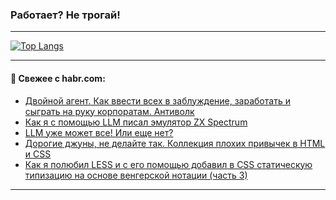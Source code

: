 ### Работает? Не трогай!

---
<!--
#### 🛠️ Technical stack:

![Java](https://img.shields.io/badge/Java-informational?logo=Oracle&style=flat&logoColor=white&color=FF4500)
![Kotlin](https://img.shields.io/badge/Kotlin-informational?logo=Kotlin&style=flat&logoColor=white&color=774D97)
![TS](https://img.shields.io/badge/TypeScript-informational?logo=typeScript&style=flat&logoColor=black&color=017acc)
![Python](https://img.shields.io/badge/Python-informational?logo=Python&style=flat&logoColor=black&color=ffdd54) <br>
![Spring](https://img.shields.io/badge/Spring-informational?logo=Spring&style=flat&logoColor=white&color=6DB33F) 
![SpringBoot](https://img.shields.io/badge/SpringBoot-informational?logo=SpringBoot&style=flat&logoColor=white&color=6DB33F)
![Nest](https://img.shields.io/badge/NestJS-informational?logo=NestJS&style=flat&logoColor=white&color=E0234E) 
![NodeJS](https://img.shields.io/badge/NodeJS-informational?logo=node.js&style=flat&logoColor=white&color=70A760)<br>
![PostgreSQL](https://img.shields.io/badge/PostgreSQL-informational?logo=PostgreSQL&style=flat&logoColor=white&color=DAA520)
![MongoDB](https://img.shields.io/badge/MongoDB-informational?logo=MongoDB&style=flat&logoColor=white&color=870000)
![Apache](https://img.shields.io/badge/Apache-informational?logo=apache&style=flat&logoColor=white&color=f74e28)

___ 
-->

<!--- #### 🛠️ : --->

[![Top Langs](https://github-readme-stats-82jvfl3w3-advtsettinggmailcoms-projects.vercel.app/api/top-langs/?username=zloylis&langs_count=10&hide_title=true&title_color=e6edf3&size_weight=0.5&count_weight=0.5&layout=compact&hide_progress=true&hide_border=true&theme=dracula&hide=css,makefile,cmake)](https://github.com/zloylis)

<!---


####  :octocat:&nbsp;&nbsp; Статистика:

![GitHub stats](https://github-readme-stats-u2qms2cxw-advtsettinggmailcoms-projects.vercel.app/api?username=zloylis&show_icons=true&hide_border=true&theme=dracula&title_color=e6edf3&include_all_commits=true&count_private=true&hide_rank=false&hide_title=true&rank_icon=github)
-->
---

#### 💬 Свежее с habr.com:

<!-- BLOG-POST-LIST:START -->
- [Двойной агент. Как ввести всех в заблуждение, заработать и сыграть на руку корпоратам. Антиволк](https://habr.com/ru/articles/956348/?utm_source=habrahabr&utm_medium=rss&utm_campaign=956348)
- [Как я с помощью LLM писал эмулятор ZX Spectrum](https://habr.com/ru/articles/956344/?utm_source=habrahabr&utm_medium=rss&utm_campaign=956344)
- [LLM уже может все! Или еще нет?](https://habr.com/ru/articles/956342/?utm_source=habrahabr&utm_medium=rss&utm_campaign=956342)
- [Дорогие джуны, не делайте так. Коллекция плохих привычек в HTML и CSS](https://habr.com/ru/companies/ruvds/articles/954894/?utm_source=habrahabr&utm_medium=rss&utm_campaign=954894)
- [Как я полюбил LESS и с его помощью добавил в CSS статическую типизацию на основе венгерской нотации &lpar;часть 3&rpar;](https://habr.com/ru/companies/timeweb/articles/951476/?utm_source=habrahabr&utm_medium=rss&utm_campaign=951476)
<!-- BLOG-POST-LIST:END -->

---
